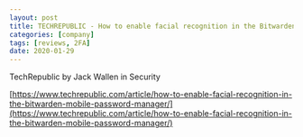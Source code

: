 ```yaml
---
layout: post
title: TECHREPUBLIC - How to enable facial recognition in the Bitwarden mobile password manager
categories: [company]
tags: [reviews, 2FA]
date: 2020-01-29
---
```


TechRepublic
by Jack Wallen in Security 

[https://www.techrepublic.com/article/how-to-enable-facial-recognition-in-the-bitwarden-mobile-password-manager/](https://www.techrepublic.com/article/how-to-enable-facial-recognition-in-the-bitwarden-mobile-password-manager/)
